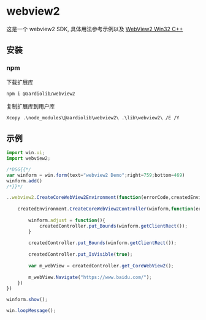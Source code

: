 # webview2

这是一个 webview2 SDK, 具体用法参考示例以及 [WebView2 Win32 C++](https://learn.microsoft.com/en-us/microsoft-edge/webview2/reference/win32/)

## 安装
### npm

下载扩展库
``` bash
npm i @aardiolib/webview2
```

复制扩展库到用户库
``` bash
Xcopy .\node_modules\@aardiolib\webview2\ .\lib\webview2\ /E /Y
```

## 示例

```js
import win.ui;
import webview2;

/*DSG{{*/
var winform = win.form(text="webview2 Demo";right=759;bottom=469)
winform.add()
/*}}*/

..webview2.CreateCoreWebView2Environment(function(errorCode,createdEnvironment){
	
	createdEnvironment.CreateCoreWebView2Controller(winform,function(errorCode, createdController){
		
		winform.adjust = function(){
			createdController.put_Bounds(winform.getClientRect());
		}
		
		createdController.put_Bounds(winform.getClientRect());
		
		createdController.put_IsVisible(true);
		
		var m_webView = createdController.get_CoreWebView2();
		
		m_webView.Navigate("https://www.baidu.com/");
	})
})

winform.show();

win.loopMessage();
```